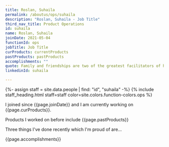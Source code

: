 ```yaml
---
title: Roslan, Suhaila
permalink: /aboutus/ops/suhaila
description: "Roslan, Suhaila - Job Title"
third_nav_title: Product Operations
id: suhaila
name: Roslan, Suhaila
joinDate: 2021-05-04
functionId: ops
jobTitle: Job Title
curProducts: currentProducts
pastProducts: pastProducts
accomplishments: ""
quote: Family and friendships are two of the greatest facilitators of happiness.
linkedinId: suhaila

---
```


{%- assign staff = site.data.people | find: "id", "suhaila" -%}
{% include staff_heading.html staff=staff color=site.colors.function-colors.ops %}

<p>I joined since {{page.joinDate}} and I am currently working on {{page.curProducts}}.</p>

<p>Products I worked on before include {{page.pastProducts}}</p>

<p>Three things I've done recently which I'm proud of are...</p>
{{page.accomplishments}}
